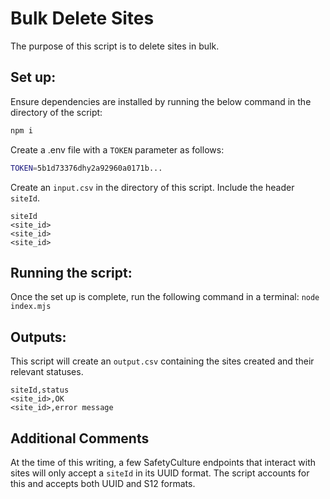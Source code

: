 # Bulk Delete Sites

The purpose of this script is to delete sites in bulk.

## Set up:

Ensure dependencies are installed by running the below command in the directory of the script:

```bash
npm i
```

Create a .env file with a `TOKEN` parameter as follows:

```bash
TOKEN=5b1d73376dhy2a92960a0171b...
```

Create an `input.csv` in the directory of this script. Include the header `siteId`.

```csv
siteId
<site_id>
<site_id>
<site_id>
```

## Running the script:

Once the set up is complete, run the following command in a terminal:
`node index.mjs`

## Outputs:

This script will create an `output.csv` containing the sites created and their relevant statuses.

```csv
siteId,status
<site_id>,OK
<site_id>,error message
```

## Additional Comments

At the time of this writing, a few SafetyCulture endpoints that interact with sites will only accept a `siteId` in its UUID format. The script accounts for this and accepts both UUID and S12 formats.

